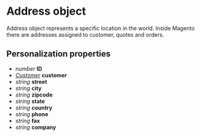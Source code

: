 # Address object

Address object represents a specific location in the world. Inside Magento there 
are addresses assigned to customer, quotes and orders. 

## Personalization properties

- _number_ **ID**
- _[Customer](copernica-docs:MarketingSuite/magento-integration/object/customer)_ **customer**
- _string_ **street**
- _string_ **city**
- _string_ **zipcode**
- _string_ **state**
- _string_ **country**
- _string_ **phone**
- _string_ **fax**
- _string_ **company**
